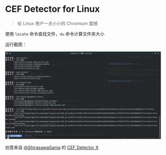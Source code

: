 # CEF Detector for Linux

> 给 Linux 用户一点小小的 Chromium 震撼

使用 `locate` 命令查找文件，`du` 命令计算文件夹大小

运行截图：

![运行截图](./screenshot.png)

创意来自 [@ShirasawaSama](https://github.com/ShirasawaSama) 的 [CEF Detector X](https://github.com/ShirasawaSama/CefDetectorX)
